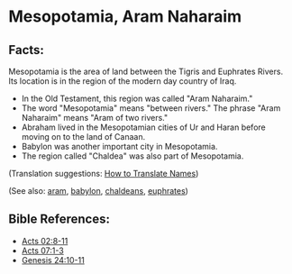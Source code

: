 # Mesopotamia, Aram Naharaim #

## Facts: ##

Mesopotamia is the area of land between the Tigris and Euphrates Rivers. Its location is in the region of the modern day country of Iraq.

* In the Old Testament, this region was called "Aram Naharaim."
* The word "Mesopotamia" means "between rivers." The phrase "Aram Naharaim" means "Aram of two rivers."
* Abraham lived in the Mesopotamian cities of Ur and Haran before moving on to the land of Canaan.
* Babylon was another important city in Mesopotamia.
* The region called "Chaldea" was also part of Mesopotamia.

(Translation suggestions: [How to Translate Names](https://git.door43.org/Door43/en-ta-translate-vol1/src/master/content/translate_names.md))

(See also: [aram](../other/aram.md), [babylon](../other/babylon.md), [chaldeans](../other/chaldeans.md), [euphrates](../other/euphrates.md))

## Bible References: ##

* [Acts 02:8-11](https://door43.org/en/bible/notes/act/02/08)
* [Acts 07:1-3](https://door43.org/en/bible/notes/act/07/01)
* [Genesis 24:10-11](https://door43.org/en/bible/notes/gen/24/10)

